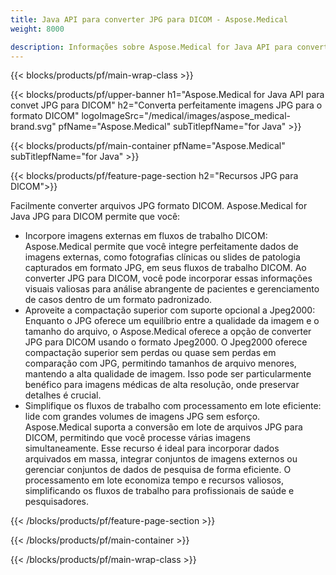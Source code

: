 ```yaml
---
title: Java API para converter JPG para DICOM - Aspose.Medical
weight: 8000

description: Informações sobre Aspose.Medical for Java API para converter JPG para DICOM
---
```


{{< blocks/products/pf/main-wrap-class >}}

{{< blocks/products/pf/upper-banner h1="Aspose.Medical for Java API para convet JPG para DICOM" h2="Converta perfeitamente imagens JPG para o formato DICOM" logoImageSrc="/medical/images/aspose_medical-brand.svg" pfName="Aspose.Medical" subTitlepfName="for Java" >}}

{{< blocks/products/pf/main-container pfName="Aspose.Medical" subTitlepfName="for Java" >}}

{{< blocks/products/pf/feature-page-section h2="Recursos JPG para DICOM">}}

<p>Facilmente converter arquivos JPG formato DICOM. Aspose.Medical for Java JPG para DICOM permite que você:</p>

<ul>
<li>Incorpore imagens externas em fluxos de trabalho DICOM: Aspose.Medical permite que você integre perfeitamente dados de imagens externas, como fotografias clínicas ou slides de patologia capturados em formato JPG, em seus fluxos de trabalho DICOM. Ao converter JPG para DICOM, você pode incorporar essas informações visuais valiosas para análise abrangente de pacientes e gerenciamento de casos dentro de um formato padronizado.</li>
<li>Aproveite a compactação superior com suporte opcional a Jpeg2000: Enquanto o JPG oferece um equilíbrio entre a qualidade da imagem e o tamanho do arquivo, o Aspose.Medical oferece a opção de converter JPG para DICOM usando o formato Jpeg2000. O Jpeg2000 oferece compactação superior sem perdas ou quase sem perdas em comparação com JPG, permitindo tamanhos de arquivo menores, mantendo a alta qualidade de imagem. Isso pode ser particularmente benéfico para imagens médicas de alta resolução, onde preservar detalhes é crucial.</li>
<li>Simplifique os fluxos de trabalho com processamento em lote eficiente: lide com grandes volumes de imagens JPG sem esforço. Aspose.Medical suporta a conversão em lote de arquivos JPG para DICOM, permitindo que você processe várias imagens simultaneamente. Esse recurso é ideal para incorporar dados arquivados em massa, integrar conjuntos de imagens externos ou gerenciar conjuntos de dados de pesquisa de forma eficiente. O processamento em lote economiza tempo e recursos valiosos, simplificando os fluxos de trabalho para profissionais de saúde e pesquisadores.</li>
</ul>

{{< /blocks/products/pf/feature-page-section >}}

{{< /blocks/products/pf/main-container >}}

{{< /blocks/products/pf/main-wrap-class >}}